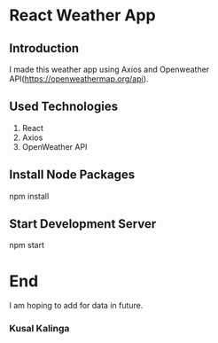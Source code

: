 # React Weather App

## Introduction

I made this weather app using Axios and Openweather API(https://openweathermap.org/api).

## Used Technologies

1. React
2. Axios
3. OpenWeather API 

## Install Node Packages 

npm install 

## Start Development Server

npm start 

# End 

I am hoping to add for data in future.
### Kusal Kalinga